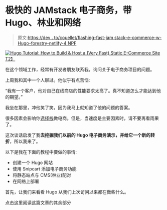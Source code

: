 # 极快的 JAMstack 电子商务，带 Hugo、林业和网络

> 原文:[https://dev . to/couellet/flashing-fast-jam stack-e-commerce-w-Hugo-forestry-netlify-4 NPF](https://dev.to/couellet/blazing-fast-jamstack-e-commerce-w-hugo-forestry-netlify-4npf)

[![Hugo Tutorial: How to Build & Host a (Very Fast) Static E-Commerce Site](../Images/fe7a07d7a12a1338e0fb18b9966e06db.png)T2】](https://res.cloudinary.com/practicaldev/image/fetch/s--C3nJ_to0--/c_limit%2Cf_auto%2Cfl_progressive%2Cq_auto%2Cw_880/https://snipcart.com/media/204274/hugo-ecommerce-tutorial.jpg)

在这个领域工作，经常有开发者朋友联系我，询问关于电子商务项目的问题。

上周我和其中一个人聊过。他似乎有点苦恼:

“我有一个客户，他对自己在线商店的性能要求太高了。真不知道怎么才能达到他的期望。”

我坐在那里，冲他笑了笑，因为我马上就知道了他的问题的答案。

很多因素会影响你[选择栈](https://snipcart.com/blog/choose-best-static-site-generator)做电商。但是，当速度是主要因素时，请不要再看雨果了。

这次谈话启发了我**去挖掘我们以前的 Hugo 电子商务演示，并给它一个新的转折**，所以我来了。

以下是我在下面的教程中要做的事情:

*   创建一个 Hugo 网站
*   使用 Snipcart 添加电子商务功能
*   将静态站点与 CMS(林业)配对
*   在网络上部署

首先，让我们来看看 Hugo 从我们上次访问以来都在做些什么。

点击这里阅读这篇文章的其余部分